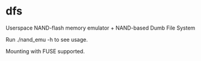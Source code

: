 dfs
===

Userspace NAND-flash memory emulator + NAND-based Dumb File System

Run ./nand_emu -h to see usage.

Mounting with FUSE supported.
